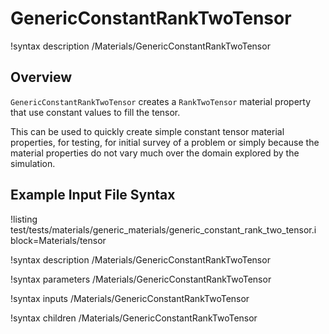 # GenericConstantRankTwoTensor

!syntax description /Materials/GenericConstantRankTwoTensor

## Overview

`GenericConstantRankTwoTensor` creates a `RankTwoTensor` material property that use
constant values to fill the tensor.

This can be used to quickly create simple constant tensor material properties, for testing,
for initial survey of a problem or simply because the material properties do not vary much over the
domain explored by the simulation.

## Example Input File Syntax

!listing test/tests/materials/generic_materials/generic_constant_rank_two_tensor.i block=Materials/tensor

!syntax description /Materials/GenericConstantRankTwoTensor

!syntax parameters /Materials/GenericConstantRankTwoTensor

!syntax inputs /Materials/GenericConstantRankTwoTensor

!syntax children /Materials/GenericConstantRankTwoTensor
